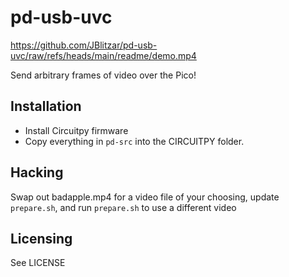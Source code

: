 # pd-usb-uvc

https://github.com/JBlitzar/pd-usb-uvc/raw/refs/heads/main/readme/demo.mp4

Send arbitrary frames of video over the Pico!

## Installation

- Install Circuitpy firmware
- Copy everything in `pd-src` into the CIRCUITPY folder.

## Hacking

Swap out badapple.mp4 for a video file of your choosing, update `prepare.sh`, and run `prepare.sh` to use a different video

## Licensing

See LICENSE
